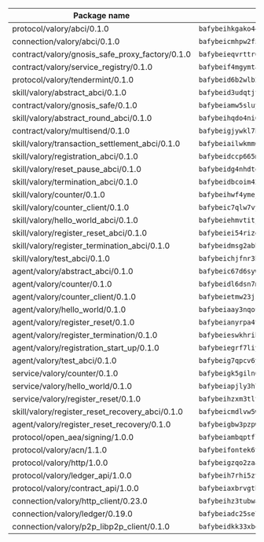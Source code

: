 | Package name                                                  | Package hash                                                  |
| ------------------------------------------------------------- | ------------------------------------------------------------- |
| protocol/valory/abci/0.1.0                                    | `bafybeihkgako44fzgurcv4hgbems4ptdtosae4lopnnr75eczb6kx3x2lm` |
| connection/valory/abci/0.1.0                                  | `bafybeicmhpw2f5c3vds6lwlv2q4fa5nd6zonnvgdretrwfly7ylpiofdqq` |
| contract/valory/gnosis_safe_proxy_factory/0.1.0               | `bafybeieqvrttr6fiidrzab5t2toyewixqg7oayvdo64sidi33ouro5ixdu` |
| contract/valory/service_registry/0.1.0                        | `bafybeif4mgymtachjdhyzemxp7oj2i7itusjvrsxw7cheuvhtypizutu5e` |
| protocol/valory/tendermint/0.1.0                              | `bafybeid6b2wlb24g6d3godmqms44qvnpkhlvb27icotuobvnscmdmlhaha` |
| skill/valory/abstract_abci/0.1.0                              | `bafybeid3udqtjtl4txht2z3tm3z3mr2nqtoddtno3u3urxjqjbbpqeelli` |
| contract/valory/gnosis_safe/0.1.0                             | `bafybeiamw5sluyueflxsvzukmayctl3ijc76fx5twstwnc7ons6lw2goa4` |
| skill/valory/abstract_round_abci/0.1.0                        | `bafybeihqdo4ni64uvrfjxhehoatiptcxqu76erlqq2ck5klwzi4vznfrtu` |
| contract/valory/multisend/0.1.0                               | `bafybeigjywkl7hydjsrkogob3xebj2ifhqwmfhhxoeyrndzhhxi5u6amey` |
| skill/valory/transaction_settlement_abci/0.1.0                | `bafybeiailwkmm6sophd2rzdrrubyjcgmkfbattzvfkgozetvvndpd7plza` |
| skill/valory/registration_abci/0.1.0                          | `bafybeidccp665mqwzwrcl3hpo2nd7xj5vsoknay2h2wkxllstfefzwwywq` |
| skill/valory/reset_pause_abci/0.1.0                           | `bafybeidg4nhdtot7weoohz6vbd66v5hrcbhsqgzxfrjrnwwzeuzpuv3isu` |
| skill/valory/termination_abci/0.1.0                           | `bafybeidbcoim42ukbarjkwg47szmumrxnwwkmjkrl234v7xbpaggdtavq4` |
| skill/valory/counter/0.1.0                                    | `bafybeihwf4ymejsriovlv3qqwyf3bkjifsb4ssaogwdgvs37dbwltoj27u` |
| skill/valory/counter_client/0.1.0                             | `bafybeic7qlw7vyovllmu35rb3cag4afduemo6ulr7sfkxtwtrjhlb2a5cq` |
| skill/valory/hello_world_abci/0.1.0                           | `bafybeiehmvtitj3i7vxycvwyiag7voyokhjyd6igrwc25lqbv2enkvrop4` |
| skill/valory/register_reset_abci/0.1.0                        | `bafybeiei54rizgxhd4dmhdoqksv3pcuqjsvxobt7hxfx5ui2ikeskqjyam` |
| skill/valory/register_termination_abci/0.1.0                  | `bafybeidmsg2abbgygl63jaivbspnonm725dk7yof4zcxhehu5v42x7h2mu` |
| skill/valory/test_abci/0.1.0                                  | `bafybeichjfnr3bf7ft5px24olwo3t32uxemprmoi642cu6dtrz22ekcoxi` |
| agent/valory/abstract_abci/0.1.0                              | `bafybeic67d6sywf6wrmsdlg77rnrm26gdwmmdatvphthbfoqfokpvb6ik4` |
| agent/valory/counter/0.1.0                                    | `bafybeidl6dsn7m7hyv6euvtk4lwffehd4qhru25aeud65rvm5lsfgvqzfy` |
| agent/valory/counter_client/0.1.0                             | `bafybeietmw23jsfhwehuuzomutpxkydylfr7cynmpqrzcxmae2r62lst6e` |
| agent/valory/hello_world/0.1.0                                | `bafybeiaay3nqouhw3xgwspdskcipwqe5y7vyzavwzqrz3e2rps4aih4p3e` |
| agent/valory/register_reset/0.1.0                             | `bafybeianyrpa4txairpfdwi2dryt3w6lyetnjhzwchg5gmhesvpeeacdye` |
| agent/valory/register_termination/0.1.0                       | `bafybeieswkhribek2b2knrrk27yoswmtxqm4zrwv2557l3sqonyfuhsjyy` |
| agent/valory/registration_start_up/0.1.0                      | `bafybeiegrf7liyj6yrhztoowrqg4v6t3igkkx7e5pvrzhrs3kq5i2634ce` |
| agent/valory/test_abci/0.1.0                                  | `bafybeig7qpcv6yac4ex34utzqs553i2kc7ziwxr6z3lpblumaqk2yoy3dy` |
| service/valory/counter/0.1.0                                  | `bafybeigk5giln64ynqdhbj5yxaazu5xpgkdfzdsjlfklaab45ulfovsw4i` |
| service/valory/hello_world/0.1.0                              | `bafybeiapjly3h7ksyuimdaqnup6sgdj62gr23ff4jmjawr2hkfkn77aqie` |
| service/valory/register_reset/0.1.0                           | `bafybeihzxm3tltpzsg76xws35f7h6vkf4goeue4fj5aiaqehvz5xfl4d2q` |
| skill/valory/register_reset_recovery_abci/0.1.0               | `bafybeicmdlvw5web6mduqqyqilxt5fdemhkseuztuoiqvov6hlx34vjgly` |
| agent/valory/register_reset_recovery/0.1.0                    | `bafybeigbw3pzpw72yswzydhzrbm4izh2vbdtan7epyzwxki3umg54srv7e` |
| protocol/open_aea/signing/1.0.0                               | `bafybeiambqptflge33eemdhis2whik67hjplfnqwieoa6wblzlaf7vuo44` |
| protocol/valory/acn/1.1.0                                     | `bafybeifontek6tvaecatoauiule3j3id6xoktpjubvuqi3h2jkzqg7zh7a` |
| protocol/valory/http/1.0.0                                    | `bafybeigzqo2zaakcjtzzsm6dh4x73v72xg6ctk6muyp5uq5ueb7y34fbxy` |
| protocol/valory/ledger_api/1.0.0                              | `bafybeih7rhi5zvfvwakx5ifgxsz2cfipeecsh7bm3gnudjxtvhrygpcftq` |
| protocol/valory/contract_api/1.0.0                            | `bafybeiaxbrvgtbdrh4lslskuxyp4awyr4whcx3nqq5yrr6vimzsxg5dy64` |
| connection/valory/http_client/0.23.0                          | `bafybeihz3tubwado7j3wlivndzzuj3c6fdsp4ra5r3nqixn3ufawzo3wii` |
| connection/valory/ledger/0.19.0                               | `bafybeiadc25se7dgnn4mufztwpzdono4xsfs45qknzdqyi3gckn6ccuv44` |
| connection/valory/p2p_libp2p_client/0.1.0                     | `bafybeidkk33xbga54szmitk6uwsi3ef56hbbdbuasltqtiyki34hgfpnxa` |
